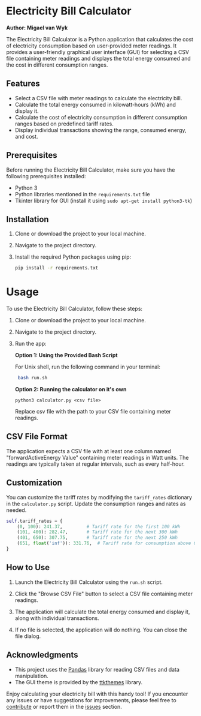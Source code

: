 # Electricity Bill Calculator

**Author: Migael van Wyk**

The Electricity Bill Calculator is a Python application that calculates the cost of electricity consumption based on user-provided meter readings. It provides a user-friendly graphical user interface (GUI) for selecting a CSV file containing meter readings and displays the total energy consumed and the cost in different consumption ranges.

## Features

- Select a CSV file with meter readings to calculate the electricity bill.
- Calculate the total energy consumed in kilowatt-hours (kWh) and display it.
- Calculate the cost of electricity consumption in different consumption ranges based on predefined tariff rates.
- Display individual transactions showing the range, consumed energy, and cost.

## Prerequisites

Before running the Electricity Bill Calculator, make sure you have the following prerequisites installed:

- Python 3
- Python libraries mentioned in the `requirements.txt` file
- Tkinter library for GUI (install it using `sudo apt-get install python3-tk`)

## Installation

1. Clone or download the project to your local machine.

2. Navigate to the project directory.

3. Install the required Python packages using pip:

   ```bash
   pip install -r requirements.txt
   ```

# Usage

To use the Electricity Bill Calculator, follow these steps:

1. Clone or download the project to your local machine.

2. Navigate to the project directory.

3. Run the app:

   **Option 1: Using the Provided Bash Script**

    For Unix shell, run the following command in your terminal:

   ```bash
    bash run.sh
   ```

   **Option 2: Running the calculator on it's own**
   ```
   python3 calculator.py <csv file>
   ```

   Replace csv file with the path to your CSV file containing meter readings.
## CSV File Format

The application expects a CSV file with at least one column named "forwardActiveEnergy Value" containing meter readings in Watt units. The readings are typically taken at regular intervals, such as every half-hour.

## Customization

You can customize the tariff rates by modifying the `tariff_rates` dictionary in the `calculator.py` script. Update the consumption ranges and rates as needed.

```python
self.tariff_rates = {
    (0, 100): 241.37,         # Tariff rate for the first 100 kWh
    (101, 400): 282.47,       # Tariff rate for the next 300 kWh
    (401, 650): 307.75,       # Tariff rate for the next 250 kWh
    (651, float('inf')): 331.76,  # Tariff rate for consumption above 650 kWh
}
```
## How to Use

1. Launch the Electricity Bill Calculator using the `run.sh` script.

2. Click the "Browse CSV File" button to select a CSV file containing meter readings.

3. The application will calculate the total energy consumed and display it, along with individual transactions.

4. If no file is selected, the application will do nothing. You can close the file dialog.

## Acknowledgments

- This project uses the [Pandas](https://pandas.pydata.org/) library for reading CSV files and data manipulation.
- The GUI theme is provided by the [ttkthemes](https://github.com/RedFantom/ttkthemes) library.

Enjoy calculating your electricity bill with this handy tool! If you encounter any issues or have suggestions for improvements, please feel free to [contribute](CONTRIBUTING.md) or report them in the [issues](https://github.com/your/repository/issues) section.
